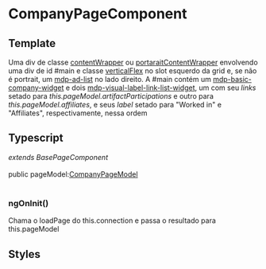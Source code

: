 # CompanyPageComponent

## Template
Uma div de classe [contentWrapper](/Docs/src/Styles.md#.contentWrapper) ou [portaraitContentWrapper](/Docs/src/Styles.md#.contentWrapperPortrait) envolvendo uma div de id #main e classe [verticalFlex](/Docs/src/Styles.md#.verticalFlex) no slot esquerdo da grid e, se não é portrait, um [mdp-ad-list](/Docs/src/app/components/structure/AdList.md) no lado direito. A #main contém um [mdp-basic-company-widget](/Docs/src/app/components/widgets/BasicCompanyWidget.md) e dois [mdp-visual-label-link-list-widget](/Docs/src/app/components/widgets/VisualLabelLinkListWidget.md), um com seu *links* setado para *this.pageModel.artifactParticipations* e outro para *this.pageModel.affiliates*, e seus *label* setado para "Worked in" e "Affiliates", respectivamente, nessa ordem
## Typescript
*extends BasePageComponent*<br><br>
public pageModel:[CompanyPageModel](/Docs/src/app/models/pages/CopmanyPageModel.md)<br><br>
### ngOnInit()
Chama o loadPage do this.connection e passa o resultado para this.pageModel
## Styles